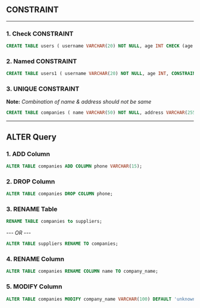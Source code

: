 ## CONSTRAINT

---

### 1. Check CONSTRAINT

```sql
CREATE TABLE users ( username VARCHAR(20) NOT NULL, age INT CHECK (age > 5) );
```

### 2. Named CONSTRAINT

```sql
CREATE TABLE users1 ( username VARCHAR(20) NOT NULL, age INT, CONSTRAINT age_greater_five CHECK (age > 5) );
```

### 3. UNIQUE CONSTRAINT

<strong>Note:</strong> <i>Combination of name & address should not be same</i>

```sql
CREATE TABLE companies ( name VARCHAR(50) NOT NULL, address VARCHAR(255) NOT NULL, CONSTRAINT name_address UNIQUE (name , address) );
```

---

## ALTER Query

### 1. ADD Column

```sql
ALTER TABLE companies ADD COLUMN phone VARCHAR(15);
```

### 2. DROP Column

```sql
ALTER TABLE companies DROP COLUMN phone;
```

### 3. RENAME Table

```sql
RENAME TABLE companies to suppliers;
```

<i>--- OR ---</i>

```sql
ALTER TABLE suppliers RENAME TO companies;
```

### 4. RENAME Column

```sql
ALTER TABLE companies RENAME COLUMN name TO company_name;
```

### 5. MODIFY Column

```sql
ALTER TABLE companies MODIFY company_name VARCHAR(100) DEFAULT 'unknown';
```

